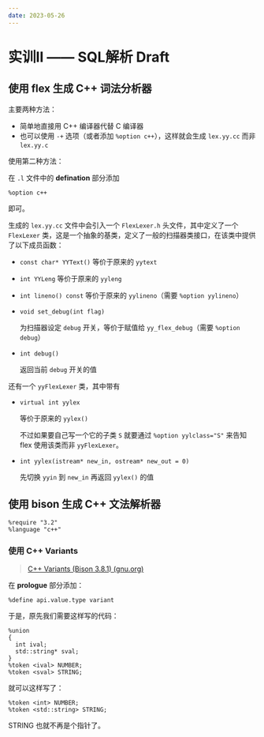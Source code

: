 ```yaml
---
date: 2023-05-26
---
```


# 实训II —— SQL解析 Draft

## 使用 flex 生成 C++ 词法分析器

主要两种方法：

- 简单地直接用 C++ 编译器代替 C 编译器
- 也可以使用 `-+` 选项（或者添加 `%option c++`），这样就会生成 `lex.yy.cc` 而非 `lex.yy.c`



使用第二种方法：

在 `.l` 文件中的 **defination** 部分添加

```
%option c++
```

即可。



生成的 `lex.yy.cc` 文件中会引入一个 `FlexLexer.h` 头文件，其中定义了一个 `FlexLexer` 类，这是一个抽象的基类，定义了一般的扫描器类接口，在该类中提供了以下成员函数：

- `const char* YYText()` 等价于原来的 `yytext`

- `int YYLeng` 等价于原来的 `yyleng`

- `int lineno() const` 等价于原来的 `yylineno`（需要 `%option yylineno`）

- `void set_debug(int flag)`

  为扫描器设定 `debug` 开关，等价于赋值给 `yy_flex_debug`（需要 `%option debug`）

- `int debug()`

  返回当前 `debug` 开关的值

还有一个 `yyFlexLexer` 类，其中带有

- `virtual int yylex`

  等价于原来的 `yylex()`

  不过如果要自己写一个它的子类 `S` 就要通过 `%option yylclass="S"` 来告知 flex 使用该类而非 `yyFlexLexer`。

- `int yylex(istream* new_in, ostream* new_out = 0)`

  先切换 `yyin` 到 `new_in` 再返回 `yylex()` 的值

## 使用 bison 生成 C++ 文法解析器

```
%require "3.2"
%language "c++"
```

### 使用 C++ Variants

> [C++ Variants (Bison 3.8.1) (gnu.org)](https://www.gnu.org/software/bison/manual/html_node/C_002b_002b-Variants.html)

在 **prologue** 部分添加：

```
%define api.value.type variant
```



于是，原先我们需要这样写的代码：

```
%union
{
  int ival;
  std::string* sval;
}
%token <ival> NUMBER;
%token <sval> STRING;
```

就可以这样写了：

```
%token <int> NUMBER;
%token <std::string> STRING;
```

STRING 也就不再是个指针了。